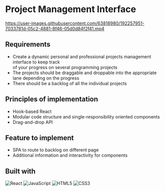 # Project Management Interface



https://user-images.githubusercontent.com/63818980/192257951-7033781d-05c2-4881-8f46-05d0d84f2f41.mp4



## Requirements

<ul>
<li>
Create a dynamic personal and professional projects management interface to keep track<br />
of your progress on several programming projects
</li>
<li>
The projects should be draggable and droppable into the appropriate lane depending on the progress
</li>
<li>
There should be a backlog of all the individual projects
</li>
</ul>

## Principles of implementation

<ul>
<li>
Hook-based React
</li>
<li>
Modular code structure and single-responsibility oriented components
</li>
<li>
Drag-and-drop API
</li>
</ul>

## Feature to implement

<ul>
<li>
SPA to route to backlog on different page
</li>
<li>
Additional information and interactivity for components
</li>
</ul>


## Built with

![React](https://img.shields.io/badge/react-%2320232a.svg?style=for-the-badge&logo=react&logoColor=%2361DAFB)
![JavaScript](https://img.shields.io/badge/javascript-%23323330.svg?style=for-the-badge&logo=javascript&logoColor=%23F7DF1E)
![HTML5](https://img.shields.io/badge/html5-%23E34F26.svg?style=for-the-badge&logo=html5&logoColor=white)
![CSS3](https://img.shields.io/badge/css3-%231572B6.svg?style=for-the-badge&logo=css3&logoColor=white)